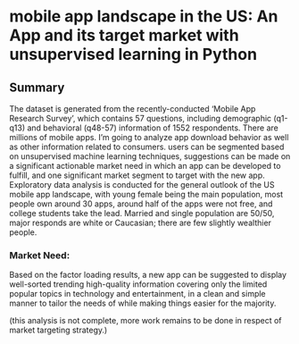 # mobile app landscape in the US: An App and its target market with unsupervised learning in Python

## Summary

The dataset is generated from the recently-conducted ‘Mobile App Research Survey’, which contains 57 questions, including demographic (q1-q13) and behavioral (q48-57) information of 1552 respondents. There are millions of mobile apps. I’m going to analyze app download behavior as well as other information related to consumers. users can be segmented based on unsupervised machine learning techniques, suggestions can be made on a significant actionable market need in which an app can be developed to fulfill, and one significant market segment to target with the new app.  
Exploratory data analysis is conducted for the general outlook of the US mobile app landscape, with young female being the main population, most people own around 30 apps, around half of the apps were not free, and college students take the lead. Married and single population are 50/50, major responds are white or Caucasian; there are few slightly wealthier people.

### Market Need:

Based on the factor loading results, a new app can be suggested to display well-sorted trending high-quality information covering only the limited popular topics in technology and entertainment, in a clean and simple manner to tailor the needs of while making things easier for the majority.
  

(this analysis is not complete, more work remains to be done in respect of market targeting strategy.)
